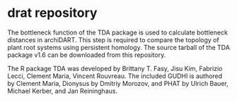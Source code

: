 # drat repository

The bottleneck function of the TDA package is used to calculate bottleneck distances in archiDART. This step is required to compare the topology of plant root systems using persistent homology. The source tarball of the TDA package v1.6 can be downloaded from this repository.

The R package TDA was developed by Brittany T. Fasy, Jisu Kim, Fabrizio Lecci, Clement Maria, Vincent Rouvreau. The included GUDHI is authored by Clement Maria, Dionysus by Dmitriy Morozov, and PHAT by Ulrich Bauer, Michael Kerber, and Jan Reininghaus.

